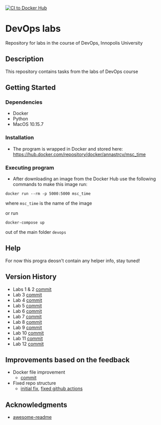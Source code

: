 [![CI to Docker Hub](https://github.com/annastrcv/devops/actions/workflows/main.yml/badge.svg?branch=main)](https://github.com/annastrcv/devops/actions/workflows/main.yml)

# DevOps labs

Repository for labs in the course of DevOps, Innopolis University

## Description

This repository contains tasks from the labs of DevOps course

## Getting Started

### Dependencies

* Docker
* Python
* MacOS 10.15.7

### Installation

* The program is wrapped in Docker and stored here: https://hub.docker.com/repository/docker/annastrcv/msc_time

### Executing program

* After downloading an image from the Docker Hub use the following commands to make this image run:

```
docker run --rm -p 5000:5000 msc_time
```
where `msc_time` is the name of the image

or run
```
docker-compose up
```
out of the main folder `devops`

## Help

For now this progra deosn't contain any helper info, stay tuned!


## Version History

* Labs 1 & 2 [commit](https://github.com/annastrcv/devops/commit/494f3f882192fd7bc723f249739fe5333a84c0f4) 
* Lab 3 [commit](https://github.com/annastrcv/devops/commit/60706549dcb8c6e6efa280e0a3c8b5971785d15f) 
* Lab 4 [commit](https://github.com/annastrcv/devops/commit/1ee217120d2a165350527c2e0726ea1131dac746)
* Lab 5 [commit](https://github.com/annastrcv/devops/commit/872bf387c182b8bce5f24ee6b86fbc8bd8f659ed) 
* Lab 6 [commit](https://github.com/annastrcv/devops/commit/102548586fb45f072bee304d882e2ce25a6080a0) 
* Lab 7 [commit](https://github.com/annastrcv/devops/commit/a4ad96ee24604ca43cc93892de062fedbde98012)
* Lab 8 [commit](https://github.com/annastrcv/devops/commit/d113455b9672821e71548d79c49135ad6213af9d)
* Lab 9 [commit](https://github.com/annastrcv/devops/commit/e9659be58f9b825aec44d3b6a034fb6939471cee)
* Lab 10 [commit](https://github.com/annastrcv/devops/commit/25c905a201dc0be90525741493d58f2d6b4217c6#diff-17c132990e8e8523ccd403287b6ae761c1cd57f764df278bce7ed310bbddd7f1)
* Lab 11 [commit](https://github.com/annastrcv/devops/commit/1ad534adeaf6aab879c3f4a7f20cdfb8c16e158e)
* Lab 12 [commit]()

## Improvements based on the feedback

* Docker file improvement
  * [commit](https://github.com/annastrcv/devops/commit/7317baa1e3810d460ad7a82b99763c23952cfd96)
* Fixed repo structure
  * [initial fix](https://github.com/annastrcv/devops/commit/b763e1ed9df2cf11b5f4995505f71b09cf8ef0a5),
  [fixed github actions](https://github.com/annastrcv/devops/commit/b763e1ed9df2cf11b5f4995505f71b09cf8ef0a5)


## Acknowledgments

* [awesome-readme](https://github.com/matiassingers/awesome-readme)

